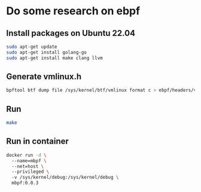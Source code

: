 # Do some research on ebpf

## Install packages on Ubuntu 22.04

```sh
sudo apt-get update
sudo apt-get install golang-go
sudo apt-get install make clang llvm
```

## Generate vmlinux.h

```sh
bpftool btf dump file /sys/kernel/btf/vmlinux format c > ebpf/headers/vmlinux.h
```

## Run

```sh
make
```

## Run in container

```sh
docker run -d \ 
  --name=mbpf \ 
  --net=host \ 
  --privileged \  
  -v /sys/kernel/debug:/sys/kernel/debug \
  mbpf:0.0.3
```
